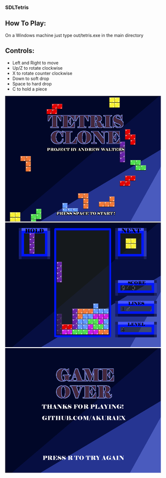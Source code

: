 ### SDLTetris

## How To Play:
On a Windows machine just type out/tetris.exe in the main directory

## Controls:
* Left and Right to move
* Up/Z to rotate clockwise
* X to rotate counter clockwise
* Down to soft drop
* Space to hard drop
* C to hold a piece

![Start Screen](http://github.com/AkuraEx/SDLTetris/blob/main/assets/screenshot1.png?raw=true)
![Game Screen](http://github.com/AkuraEx/SDLTetris/blob/main/assets/screenshot2.png?raw=true)
![Game Over Screen](http://github.com/AkuraEx/SDLTetris/blob/main/assets/screenshot3.png?raw=true)